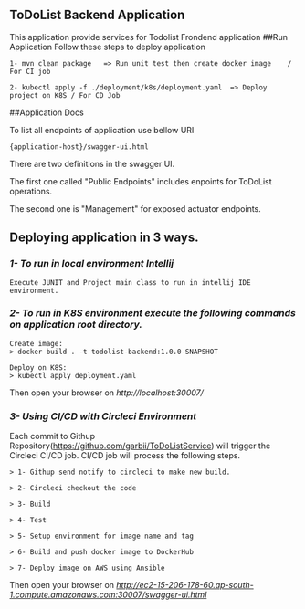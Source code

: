 ## ToDoList Backend Application
This application provide services for Todolist Frondend application
##Run Application
Follow these steps to deploy application
```
1- mvn clean package   => Run unit test then create docker image    / For CI job

2- kubectl apply -f ./deployment/k8s/deployment.yaml  => Deploy project on K8S / For CD Job
```
##Application Docs

To list all endpoints of application use bellow URI
```
{application-host}/swagger-ui.html
```
There are two definitions in the swagger UI. 

The first one called "Public Endpoints" includes enpoints for ToDoList operations.

The second one is "Management" for exposed actuator endpoints.

## Deploying application in 3 ways.

### *1- To run in local environment Intellij*

```
Execute JUNIT and Project main class to run in intellij IDE environment. 
```

### *2- To run in K8S environment execute the following commands on application root directory.*
```
Create image:
> docker build . -t todolist-backend:1.0.0-SNAPSHOT

Deploy on K8S:
> kubectl apply deployment.yaml
```
Then open your browser on *http://localhost:30007/*


### *3- Using CI/CD with Circleci Environment*

Each commit to Githup Repository(https://github.com/garbii/ToDoListService)
will trigger the Circleci CI/CD job. CI/CD job will process the following steps.
```
> 1- Githup send notify to circleci to make new build.

> 2- Circleci checkout the code

> 3- Build

> 4- Test

> 5- Setup environment for image name and tag

> 6- Build and push docker image to DockerHub 

> 7- Deploy image on AWS using Ansible
```
Then open your browser on *http://ec2-15-206-178-60.ap-south-1.compute.amazonaws.com:30007/swagger-ui.html*


